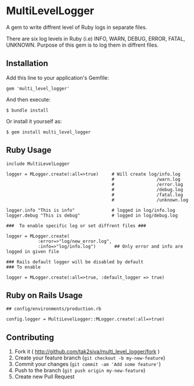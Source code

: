 # MultiLevelLogger

A gem to write diffrent level of Ruby logs in separate files.

There are six log levels in Ruby (i.e) INFO, WARN, DEBUG, ERROR, FATAL, UNKNOWN. Purpose of this gem is to log them in diffrent files.

## Installation

Add this line to your application's Gemfile:

    gem 'multi_level_logger'

And then execute:

    $ bundle install

Or install it yourself as:

    $ gem install multi_level_logger

## Ruby Usage

    include MultiLevelLogger
    
    logger = MLogger.create(:all=>true)     # Will create log/info.log 
                                            #                /warn.log  
                                            #                /error.log
                                            #                /debug.log
                                            #                /fatal.log
                                            #                /unknown.log
                                            
    logger.info "This is info"              # logged in log/info.log
    logger.debug "This is debug"            # logged in log/debug.log
    
    ###  To enable specific log or set diffrent files ###
    
    logger = MLogger.create(
                :error=>"log/new_error.log",
                :info=>"log/info.log")       ## Only error and info are logged in given file
                            
    ### Rails default logger will be disabled by default
    ### To enable 
    
    logger = MLogger.create(:all=>true, :default_logger => true)
                            
## Ruby on Rails Usage

    ## config/environments/production.rb
    
    config.logger = MultiLevelLogger::MLogger.create(:all=>true)

## Contributing

1. Fork it ( http://github.com/tak2siva/multi_level_logger/fork )
2. Create your feature branch (`git checkout -b my-new-feature`)
3. Commit your changes (`git commit -am 'Add some feature'`)
4. Push to the branch (`git push origin my-new-feature`)
5. Create new Pull Request
